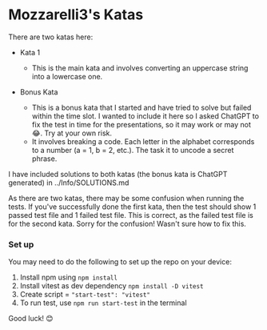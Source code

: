 # Mozzarelli3's Katas

There are two katas here:

- Kata 1
    - This is the main kata and involves converting an uppercase string into a lowercase one.

- Bonus Kata
    - This is a bonus kata that I started and have tried to solve but failed within the time slot. I wanted to include it here so I asked ChatGPT to fix the test in time for the presentations, so it may work or may not 😂. Try at your own risk. 
    - It involves breaking a code. Each letter in the alphabet corresponds to a number (a = 1, b = 2, etc.). The task it to uncode a secret phrase.


I have included solutions to both katas (the bonus kata is ChatGPT generated) in ../Info/SOLUTIONS.md

As there are two katas, there may be some confusion when running the tests.
If you've successfully done the first kata, then the test should show 1 passed test file and 1 failed test file. This is correct, as the failed test file is for the second kata. Sorry for the confusion! Wasn't sure how to fix this.


### Set up

You may need to do the following to set up the repo on your device:

1. Install npm using `npm install`
2. Install vitest as dev dependency `npm install -D vitest`
3. Create script = `"start-test": "vitest"`
4. To run test, use `npm run start-test` in the terminal


Good luck! 😊